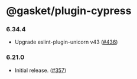 # @gasket/plugin-cypress

### 6.34.4

- Upgrade eslint-plugin-unicorn v43 ([#436])

### 6.21.0

- Initial release. ([#357])


[#357]: https://github.com/godaddy/gasket/pull/357
[#436]: https://github.com/godaddy/gasket/pull/436
